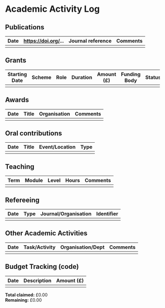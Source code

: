 <!--
Dr Jesús Rubio
jesus@rubiojimeenz.com

Created: March 2025
Modified: June 2025
-->

# Academic Activity Log

## Publications

| Date | https://doi.org/... | Journal reference | Comments |
|------|---------------------|-------------------|----------|
|      |                     |                   |          |

## Grants

| Starting Date | Scheme | Role | Duration | Amount (£) | Funding Body | Status |
|---------------|--------|------|----------|------------|--------------|--------|
|               |        |      |          |            |              |        |

## Awards

| Date | Title | Organisation | Comments |
|------|-------|--------------|----------|
|      |       |              |          |

## Oral contributions

| Date | Title | Event/Location | Type |
|------|-------|----------------|------|
|      |       |                |      |

## Teaching

| Term | Module | Level | Hours | Comments |
|------|--------|-------|-------|----------|
|      |        |       |       |          |

## Refereeing

| Date | Type | Journal/Organisation | Identifier |
|------|------|----------------------|------------|
|      |      |                      |            |

## Other Academic Activities

| Date | Task/Activity  | Organisation/Dept | Comments |
|------|----------------|-------------------|----------|
|      |                |                   |          |

## Budget Tracking (code)

| Date | Description | Amount (£) |
|------|-------------|------------|
|      |             |            |

**Total claimed:** £0.00  
**Remaining:** £0.00
